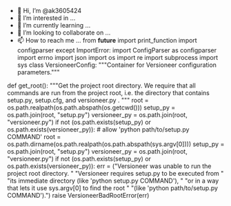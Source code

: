 - 👋 Hi, I’m @ak3605424
- 👀 I’m interested in ...
- 🌱 I’m currently learning ...
- 💞️ I’m looking to collaborate on ...
- 📫 How to reach me ...
from __future__ import print_function
    import configparser
except ImportError:
    import ConfigParser as configparser
import errno
import json
import os
import re
import subprocess
import sys
class VersioneerConfig:
    """Container for Versioneer configuration parameters."""


def get_root():
    """Get the project root directory.
    We require that all commands are run from the project root, i.e. the
    directory that contains setup.py, setup.cfg, and versioneer.py .
    """
    root = os.path.realpath(os.path.abspath(os.getcwd()))
    setup_py = os.path.join(root, "setup.py")
    versioneer_py = os.path.join(root, "versioneer.py")
    if not (os.path.exists(setup_py) or os.path.exists(versioneer_py)):
        # allow 'python path/to/setup.py COMMAND'
        root = os.path.dirname(os.path.realpath(os.path.abspath(sys.argv[0])))
        setup_py = os.path.join(root, "setup.py")
        versioneer_py = os.path.join(root, "versioneer.py")
    if not (os.path.exists(setup_py) or os.path.exists(versioneer_py)):
        err = ("Versioneer was unable to run the project root directory. "
               "Versioneer requires setup.py to be executed from "
               "its immediate directory (like 'python setup.py COMMAND'), "
               "or in a way that lets it use sys.argv[0] to find the root "
               "(like 'python path/to/setup.py COMMAND').")
        raise VersioneerBadRootError(err)
<!---
ak3605424/ak3605424 is a ✨ special ✨ repository because its `README.md` (this file) appears on your GitHub profile.
You can click the Preview link to take a look at your changes.
--->
